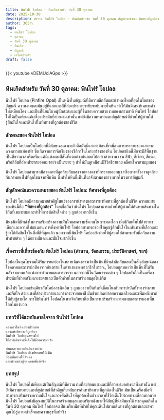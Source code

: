 ```yaml
---
title: พินไฟร์ โอปอล - หินเกิดสำหรับ วันที่ 30 ตุลาคม
date: 2025-10-30
description: สำรวจ พินไฟร์ โอปอล - หินเกิดสำหรับ วันที่ 30 ตุลาคม สัญลักษณ์ของ ทิศทางที่ถูกต้อง มาเรียนรู้ความหมายลึกซึ้งของหินพิเศษนี้
author: 365วัน
tags:
  - พินไฟร์ โอปอล
  - ตุลาคม
  - วันที่ 30 ตุลาคม
  - หินเกิด
  - อัญมณี
  - เครื่องประดับ
draft: false
---
```


{{< youtube vDEMUciAGps >}}


## หินเกิดสำหรับ วันที่ 30 ตุลาคม: พินไฟร์ โอปอล

พินไฟร์ โอปอล (Pinfire Opal) เป็นหนึ่งในอัญมณีที่มีความลึกลับและน่าหลงใหลที่สุดในโลกของอัญมณี ความงามของมันอยู่ที่แสงและสีที่ส่องประกายระยิบระยับภายในหิน ทำให้มันมีเสน่ห์เฉพาะตัวไม่เหมือนใคร และเป็นที่นิยมในหมู่นักสะสมและผู้ที่ชื่นชอบความสวยงามของธรรมชาติ พินไฟร์ โอปอลไม่ได้เป็นเพียงแค่เครื่องประดับที่สวยงามเท่านั้น แต่ยังมีความหมายและสัญลักษณ์ที่ช่วยให้ผู้สวมใส่รู้สึกมั่นใจและเดินไปในทิศทางที่ถูกต้องของชีวิต

### ลักษณะของ พินไฟร์ โอปอล

พินไฟร์ โอปอลเป็นโอปอลที่มีลักษณะเฉพาะตัวคือมันมีแสงสะท้อนที่เหมือนการกระจายของแสงจากดวงดาวบนท้องฟ้า ซึ่งเกิดจากการจัดเรียงของซิลิกาในโครงสร้างของหิน โอปอลชนิดนี้มักจะมีสีพื้นฐานเป็นสีขาวนวลหรือครีม แต่มีแสงและสีสันที่แตกต่างกันออกไปอย่างสวยงาม เช่น สีฟ้า, สีเขียว, สีแดง, หรือสีส้มที่ส่องประกายออกมาอย่างเป็นระยะ ๆ ทำให้มันดูเหมือนมีชีวิตชีวาและเคลื่อนไหวตามมุมมอง

พินไฟร์ โอปอลสามารถมีลวดลายที่ดูคล้ายกับแสงจากดวงดาวที่กระจายออกมา หรือบางครั้งอาจดูคล้ายกับภาพของไฟที่ลุกโชนจากพื้นหิน ซึ่งทำให้หินนี้เป็นที่น่าจับตามองอย่างมากในวงการอัญมณี

### สัญลักษณ์และความหมายของ พินไฟร์ โอปอล: ทิศทางที่ถูกต้อง

พินไฟร์ โอปอลมีความหมายสำคัญในแง่ของการนำทางและการหาทิศทางที่ถูกต้องในชีวิต ความหมายของหินนี้คือ **"ทิศทางที่ถูกต้อง"** โดยเชื่อกันว่าพินไฟร์ โอปอลสามารถช่วยให้ผู้สวมใส่ค้นพบเส้นทางในชีวิตที่เหมาะสมและทำให้การตัดสินใจต่าง ๆ ถูกต้องมากยิ่งขึ้น

หินชนิดนี้มีพลังในการเสริมสร้างความมั่นใจและความชัดเจนในการมองโลก เมื่อชีวิตเต็มไปด้วยทางเลือกและความไม่แน่นอน การพึ่งพาพินไฟร์ โอปอลสามารถช่วยให้คุณรู้สึกมั่นใจในเส้นทางที่เลือกและรู้ว่าได้ตัดสินใจในสิ่งที่ดีที่สุดแล้ว นอกจากนี้พินไฟร์ โอปอลยังช่วยให้ผู้สวมใส่สามารถรับมือกับความท้าทายต่าง ๆ ได้อย่างมั่นคงและมั่นใจมากยิ่งขึ้น

### เรื่องราวที่เกี่ยวข้องกับ พินไฟร์ โอปอล (ตำนาน, วัฒนธรรม, ประวัติศาสตร์, ฯลฯ)

โอปอลในยุคโบราณได้รับการยกย่องในหลายวัฒนธรรมว่าเป็นหินที่มีพลังลึกลับและเป็นสัญลักษณ์ของโชคลาภและการปกป้องจากอันตราย ในตำนานของชาวกรีกโบราณ, โอปอลถูกมองว่าเป็นหินที่ได้รับพลังจากเทพเจ้าแห่งการทำนายและการเจรจา นอกจากนี้ในวัฒนธรรมต่าง ๆ โอปอลยังถือเป็นเครื่องประดับที่ช่วยเสริมดวงชะตาและเป็นตัวช่วยในการสร้างสมดุลในชีวิต

พินไฟร์ โอปอลเช่นเดียวกับโอปอลชนิดอื่น ๆ ถูกมองว่าเป็นหินที่เชื่อมโยงกับการบำบัดทั้งทางร่างกายและจิตใจ ด้วยแสงที่ส่องประกายและการกระจายของสี มันช่วยปลดปล่อยความเครียดและเพิ่มพลังบวกให้กับผู้สวมใส่ การใช้พินไฟร์ โอปอลในทางจิตวิทยาถือเป็นการเสริมสร้างความสงบและการมองเห็นโลกในแง่บวก

### บทกวีที่ได้แรงบันดาลใจจาก พินไฟร์ โอปอล

```
ดวงดาวในหินส่องประกาย
แสงแห่งทิศทางที่ถูกต้อง
พินไฟร์ โอปอลนำทางไป
ให้การเดินทางนี้เต็มไปด้วยความหวัง

ท่ามกลางความมืดมีแสงสว่าง
พินไฟร์ โอปอลเปล่งประกายให้เห็น
ส่องเส้นทางให้มั่นคง
และนำพาเราสู่จุดหมายที่แท้จริง
```

### บทสรุป

พินไฟร์ โอปอลไม่เพียงแต่เป็นอัญมณีที่มีความงามที่สะท้อนแสงและสีที่สวยงามอย่างน่าทึ่งเท่านั้น แต่ยังมีความหมายและสัญลักษณ์ที่สำคัญเกี่ยวกับการค้นหาทิศทางที่ถูกต้องในชีวิต มันเป็นเครื่องมือที่สามารถเสริมสร้างความมั่นใจและการตัดสินใจที่ถูกต้องในช่วงเวลาที่ชีวิตเต็มไปด้วยทางเลือกมากมาย พินไฟร์ โอปอลยังมีคุณสมบัติในการสร้างสมดุลและเสริมพลังบวกให้กับผู้ที่นำมันมาใช้ หากคุณเกิดในวันที่ 30 ตุลาคม พินไฟร์ โอปอลจะเป็นเครื่องมือที่ช่วยให้คุณเดินไปตามเส้นทางที่ถูกต้องและนำพาคุณไปสู่ความสำเร็จและความสุขที่แท้จริง
